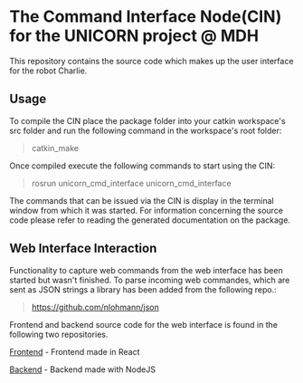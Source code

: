 # The Command Interface Node(CIN) for the UNICORN project @ MDH 

This repository contains the source code which makes up the user interface for the robot Charlie. 

## Usage

To compile the CIN place the package folder into your catkin workspace's src folder and run the following command in the workspace's root
folder:

> catkin_make 

Once compiled execute the following commands to start using the CIN:

> rosrun unicorn_cmd_interface unicorn_cmd_interface

The commands that can be issued via the CIN is display in the terminal window from which it was started. For information concerning the 
source code please refer to reading the generated documentation on the package. 

## Web Interface Interaction 

Functionality to capture web commands from the web interface has been started but wasn't finished. To parse incoming web commandes, which are sent as JSON strings a library has been added from the following repo.:

> https://github.com/nlohmann/json

Frontend and backend source code for the web interface is found in the following two repositories.

[Frontend](https://github.com/kanaljen/rosreact) - Frontend made in React

[Backend](https://github.com/kanaljen/rossocketserver) - Backend made with NodeJS
